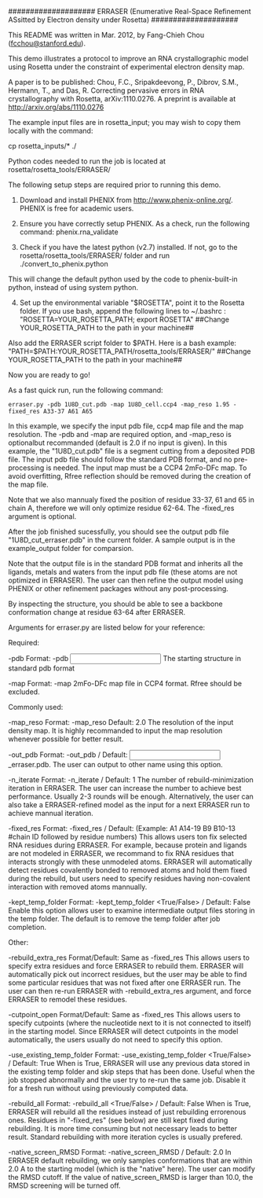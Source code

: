 ####################
   ERRASER (Enumerative Real-Space Refinement ASsitted by Electron density under Rosetta)
####################

This README was written in Mar. 2012, by Fang-Chieh Chou (fcchou@stanford.edu).

This demo illustrates a protocol to improve an RNA crystallographic model using Rosetta under the constraint of experimental electron density map.

A paper is to be published: Chou, F.C., Sripakdeevong, P., Dibrov, S.M., Hermann, T., and Das, R. Correcting pervasive errors in RNA crystallography with Rosetta, arXiv:1110.0276. 
A preprint is available at http://arxiv.org/abs/1110.0276

The example input files are in rosetta_input; you may wish to copy them locally with the command:

  cp rosetta_inputs/* ./

Python codes needed to run the job is located at rosetta/rosetta_tools/ERRASER/

The following setup steps are required prior to running this demo.

1. Download and install PHENIX from http://www.phenix-online.org/. PHENIX is free for academic users.

2. Ensure you have correctly setup PHENIX. As a check, run the following command: 
    phenix.rna_validate 

3. Check if you have the latest python (v2.7) installed. If not, go to the rosetta/rosetta_tools/ERRASER/ folder and run 
    ./convert_to_phenix.python

This will change the default python used by the code to phenix-built-in python, instead of using system python.

4. Set up the environmental variable "$ROSETTA", point it to the Rosetta folder. If you use bash, append the following lines to ~/.bashrc :
"ROSETTA=YOUR_ROSETTA_PATH; export ROSETTA" ##Change YOUR_ROSETTA_PATH to the path in your machine##

Also add the ERRASER script folder to $PATH. Here is a bash example:
"PATH=$PATH:YOUR_ROSETTA_PATH/rosetta_tools/ERRASER/" ##Change YOUR_ROSETTA_PATH to the path in your machine##

Now you are ready to go!

As a fast quick run, run the following command:

    erraser.py -pdb 1U8D_cut.pdb -map 1U8D_cell.ccp4 -map_reso 1.95 -fixed_res A33-37 A61 A65

In this example, we specify the input pdb file, ccp4 map file and the map resolution. The -pdb and -map are required option, and -map_reso is optionalbut recommanded (default is 2.0 if no input is given). In this example, the "1U8D_cut.pdb" file is a segment cutting from a deposited PDB file. The input pdb file should follow the standard PDB format, and no pre-processing is needed. The input map must be a CCP4 2mFo-DFc map. To avoid overfitting, Rfree reflection should be removed during the creation of the map file.

Note that we also mannualy fixed the position of residue 33-37, 61 and 65 in chain A, therefore we will only optimize residue 62-64. The -fixed_res argument is optional.

After the job finished sucessfully, you should see the output pdb file "1U8D_cut_erraser.pdb" in the current folder. A sample output is in the example_output folder for comparsion.

Note that the output file is in the standard PDB format and inherits all the ligands, metals and waters from the input pdb file (these atoms are not optimized in ERRASER). The user can then refine the output model using PHENIX or other refinement packages without any post-processing.

By inspecting the structure, you should be able to see a backbone conformation change at residue 63-64 after ERRASER.

Arguments for erraser.py are listed below for your reference:

Required:

-pdb
Format: -pdb <input pdb>
The starting structure in standard pdb format

-map
Format: -map <map file>
2mFo-DFc map file in CCP4 format. Rfree should be excluded.

Commonly used:

-map_reso
Format: -map_reso <float>
Default: 2.0 
The resolution of the input density map. It is highly recommanded to input the map resolution whenever possible for better result.

-out_pdb
Format: -out_pdb <string> / Default: <input pdb name>_erraser.pdb. 
The user can output to other name using this option.

-n_iterate
Format: -n_iterate <int> / Default: 1 
The number of rebuild-minimization iteration in ERRASER. The user can increase the number to achieve best performance. Usually 2-3 rounds will be enough. Alternatively, the user can also take a ERRASER-refined model as the input for a next ERRASER run to achieve mannual iteration.

-fixed_res
Format: -fixed_res <list> / Default: <empty>
(Example: A1 A14-19 B9 B10-13  #chain ID followed by residue numbers)
This allows users ton fix selected RNA residues during ERRASER. For example, because protein and ligands are not modeled in ERRASER, we recommand to fix RNA residues that interacts strongly with these unmodeled atoms. ERRASER will automatically detect residues covalently bonded to removed atoms and hold them fixed during the rebuild, but users need to specify residues having non-covalent interaction with removed atoms mannually.

-kept_temp_folder
Format: -kept_temp_folder <True/False> / Default: False
Enable this option allows user to examine intermediate output files storing in the temp folder. The default is to remove the temp folder after job completion.

Other: 

-rebuild_extra_res
Format/Default: Same as -fixed_res
This allows users to specify extra residues and force ERRASER to rebuild them. ERRASER will automatically pick out incorrect residues, but the user may be able to find some particular residues that was not fixed after one ERRASER run. The user can then re-run ERRASER with -rebuild_extra_res argument, and force ERRASER to remodel these residues.

-cutpoint_open
Format/Default: Same as -fixed_res
This allows users to specify cutpoints (where the nucleotide next to it is not connected to itself) in the starting model. Since ERRASER will detect cutpoints in the model automatically, the users usually do not need to specify this option.

-use_existing_temp_folder
Format: -use_existing_temp_folder <True/False> / Default: True
When is True, ERRASER will use any previous data stored in the existing temp folder and skip steps that has been done. Useful when the job stopped abnormally and the user try to re-run the same job. Disable it for a fresh run without using previously computed data.

-rebuild_all
Format: -rebuild_all <True/False> / Default: False
When is True, ERRASER will rebuild all the residues instead of just rebuilding errorenous ones. Residues in "-fixed_res" (see below) are still kept fixed during rebuilding. It is more time consuming but not necessary leads to better result. Standard rebuilding with more iteration cycles is usually prefered.

-native_screen_RMSD
Format: -native_screen_RMSD <float> / Default: 2.0
In ERRASER default rebuilding, we only samples conformations that are within 2.0 A to the starting model (which is the "native" here). The user can modify the RMSD cutoff. If the value of native_screen_RMSD is larger than 10.0, the RMSD screening will be turned off.
